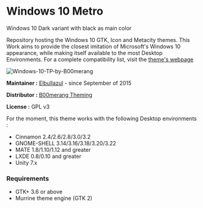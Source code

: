 # Windows 10 Metro
Windows 10 Dark variant with black as main color

Repository hosting the Windows 10 GTK, Icon and Metacity themes. This Work aims to provide the closest imitation of Microsoft's Windows 10 appearance, while making itself available to the most Desktop Environments. For a complete compatibility list, visit the [theme's webpage](http://b00merang.weebly.com/windows-10-metro.html)

![Windows-10-TP-by-B00merang](http://b00merang.weebly.com/uploads/1/6/8/1/16813022/screenshot-2017-02-07-19-25-15_orig.png)

**Maintainer :** [Elbullazul](https://github.com/Elbullazul) - since September of 2015

**Distributor :** [B00merang Theming](https://github.com/B00merang-Project)

**License :** GPL v3

For the moment, this theme works with the following Desktop environments : 
- Cinnamon 2.4/2.6/2.8/3.0/3.2
- GNOME-SHELL 3.14/3.16/3.18/3.20/3.22
- MATE 1.8/1.10/1.12 and greater
- LXDE 0.8/0.10 and greater
- Unity 7.x

### Requirements

- GTK+ 3.6 or above
- Murrine theme engine (GTK 2)
